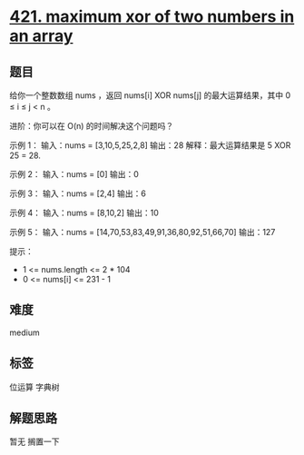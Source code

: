 # [421. maximum xor of two numbers in an array](https://leetcode.com/problems/maximum-xor-of-two-numbers-in-an-array/)

## 题目

给你一个整数数组 nums ，返回 nums[i] XOR nums[j] 的最大运算结果，其中 0 ≤ i ≤ j < n 。

进阶：你可以在 O(n) 的时间解决这个问题吗？

示例 1：
输入：nums = [3,10,5,25,2,8]
输出：28
解释：最大运算结果是 5 XOR 25 = 28.

示例 2：
输入：nums = [0]
输出：0

示例 3：
输入：nums = [2,4]
输出：6

示例 4：
输入：nums = [8,10,2]
输出：10

示例 5：
输入：nums = [14,70,53,83,49,91,36,80,92,51,66,70]
输出：127

提示：

- 1 <= nums.length <= 2 * 104
- 0 <= nums[i] <= 231 - 1

## 难度

medium

## 标签

位运算 字典树

## 解题思路

暂无 搁置一下
